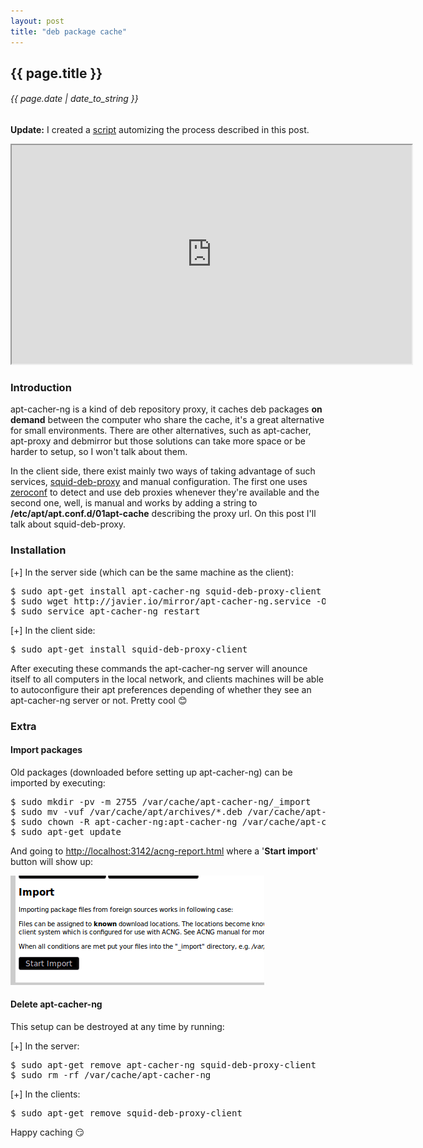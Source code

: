 ```yaml
---
layout: post
title: "deb package cache"
---
```


## {{ page.title }}

###### {{ page.date | date_to_string }}

**Update:** I created a [script](https://raw.github.com/chilicuil/learn/master/sh/is/apt-proxy) automizing the process described in this post.

<iframe class="showterm" src="http://showterm.io/cfdfdda6da61dad9d9d5e" width="640" height="350">&nbsp;</iframe> 

### Introduction

apt-cacher-ng is a kind of deb repository proxy, it caches deb packages **on demand** between the computer who share the cache, it's a great alternative for small environments. There are other alternatives, such as apt-cacher, apt-proxy and debmirror but those solutions can take more space or be harder to setup, so I won't talk about them.

In the client side, there exist mainly two ways of taking advantage of such services, [squid-deb-proxy](https://launchpad.net/squid-deb-proxy) and manual configuration. The first one uses [zeroconf](http://avahi.org/) to detect and use deb proxies whenever they're available and the second one, well, is manual and works by adding a string to **/etc/apt/apt.conf.d/01apt-cache** describing the proxy url. On this post I'll talk about squid-deb-proxy.

### Installation

&#91;+&#93; In the server side (which can be the same machine as the client):

<pre class="sh_sh">
$ sudo apt-get install apt-cacher-ng squid-deb-proxy-client
$ sudo wget http://javier.io/mirror/apt-cacher-ng.service -O /etc/avahi/services/apt-cacher-ng.service
$ sudo service apt-cacher-ng restart
</pre>

&#91;+&#93; In the client side:

<pre class="sh_sh">
$ sudo apt-get install squid-deb-proxy-client
</pre>

After executing these commands the apt-cacher-ng server will anounce itself to all computers in the local network, and clients machines will be able to autoconfigure their apt preferences depending of whether they see an apt-cacher-ng server or not. Pretty cool &#128522;

### Extra

#### Import packages

Old packages (downloaded before setting up apt-cacher-ng) can be imported by executing:

<pre class="sh_sh">
$ sudo mkdir -pv -m 2755 /var/cache/apt-cacher-ng/_import
$ sudo mv -vuf /var/cache/apt/archives/*.deb /var/cache/apt-cacher-ng/_import/
$ sudo chown -R apt-cacher-ng:apt-cacher-ng /var/cache/apt-cacher-ng/_import
$ sudo apt-get update
</pre>

And going to <http://localhost:3142/acng-report.html> where a '**Start import**' button will show up:

**[![](/assets/img/57.png)](/assets/img/57.png)**

#### Delete apt-cacher-ng

This setup can be destroyed at any time by running:

&#91;+&#93; In the server:

<pre class="sh_sh">
$ sudo apt-get remove apt-cacher-ng squid-deb-proxy-client
$ sudo rm -rf /var/cache/apt-cacher-ng
</pre>

&#91;+&#93; In the clients:

<pre class="sh_sh">
$ sudo apt-get remove squid-deb-proxy-client
</pre>

Happy caching &#128527;
